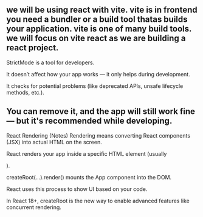 we will be using react with vite.
vite is 
in frontend you need a bundler or a build tool thatas builds your application. 
vite is one of many build tools.
we will focus on vite react as we are building a react project.
----
StrictMode is a tool for developers.

It doesn’t affect how your app works — it only helps during development.

It checks for potential problems (like deprecated APIs, unsafe lifecycle methods, etc.).

You can remove it, and the app will still work fine — but it's recommended while developing.
------
React Rendering (Notes)
Rendering means converting React components (JSX) into actual HTML on the screen.

React renders your app inside a specific HTML element (usually <div id="root">).

createRoot(...).render(<App />) mounts the App component into the DOM.

React uses this process to show UI based on your code.

In React 18+, createRoot is the new way to enable advanced features like concurrent rendering.
